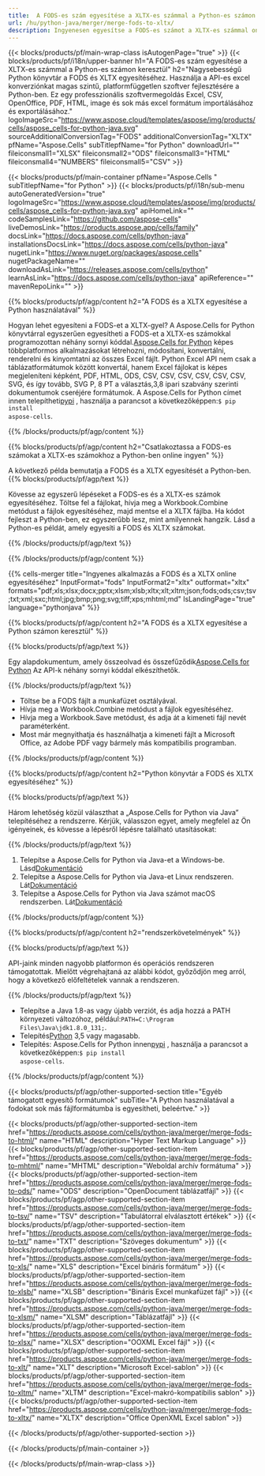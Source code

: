 ```yaml
---
title:  A FODS-es szám egyesítése a XLTX-es számmal a Python-es számon keresztül
url: /hu/python-java/merger/merge-fods-to-xltx/ 
description: Ingyenesen egyesítse a FODS-es számot a XLTX-es számmal online. Ingyenes online FODS-XLTX egyesülés. A FODS egyesítése a Word, Excel, PPTX, PDF, JPG, HTML, ODS, SVG, XPS és más számokkal.
---
```

{{< blocks/products/pf/main-wrap-class isAutogenPage="true" >}}
{{< blocks/products/pf/i18n/upper-banner h1="A FODS-es szám egyesítése a XLTX-es számmal a Python-es számon keresztül" h2="Nagysebességű Python könyvtár a FODS és XLTX egyesítéséhez. Használja a API-es excel konverziónkat magas szintű, platformfüggetlen szoftver fejlesztésére a Python-ben. Ez egy professzionális szoftvermegoldás Excel, CSV, OpenOffice, PDF, HTML, image és sok más excel formátum importálásához és exportálásához." logoImageSrc="https://www.aspose.cloud/templates/aspose/img/products/cells/aspose_cells-for-python-java.svg" sourceAdditionalConversionTag="FODS" additionalConversionTag="XLTX" pfName="Aspose.Cells" subTitlepfName="for Python" downloadUrl="" fileiconsmall1="XLSX" fileiconsmall2="ODS" fileiconsmall3="HTML" fileiconsmall4="NUMBERS" fileiconsmall5="CSV" >}}

{{< blocks/products/pf/main-container pfName="Aspose.Cells " subTitlepfName="for Python" >}}
{{< blocks/products/pf/i18n/sub-menu autoGeneratedVersion="true" logoImageSrc="https://www.aspose.cloud/templates/aspose/img/products/cells/aspose_cells-for-python-java.svg" apiHomeLink="" codeSamplesLink="https://github.com/aspose-cells" liveDemosLink="https://products.aspose.app/cells/family" docsLink="https://docs.aspose.com/cells/python-java" installationsDocsLink="https://docs.aspose.com/cells/python-java" nugetLink="https://www.nuget.org/packages/aspose.cells" nugetPackageName="" downloadAsLink="https://releases.aspose.com/cells/python" learnAsLink="https://docs.aspose.com/cells/python-java" apiReference="" mavenRepoLink="" >}}

{{% blocks/products/pf/agp/content h2="A FODS és a XLTX egyesítése a Python használatával" %}}

 Hogyan lehet egyesíteni a FODS-et a XLTX-gyel? A Aspose.Cells for Python könyvtárral egyszerűen egyesítheti a FODS-et a XLTX-es számokkal programozottan néhány sornyi kóddal.[Aspose.Cells for Python](https://pypi.org/project/aspose-cells) képes többplatformos alkalmazásokat létrehozni, módosítani, konvertálni, renderelni és kinyomtatni az összes Excel fájlt. Python Excel API nem csak a táblázatformátumok között konvertál, hanem Excel fájlokat is képes megjeleníteni képként, PDF, HTML, ODS, CSV, CSV, CSV, CSV, CSV, CSV, SVG, és így tovább, SVG P, 8 PT a választás,3,8 ipari szabvány szerinti dokumentumok cseréjére formátumok. A Aspose.Cells for Python címet innen telepítheti<a href="https://pypi.org/project/aspose-cells/">pypi</a> , használja a parancsot a következőképpen:<code>$ pip install aspose-cells</code>.


{{% /blocks/products/pf/agp/content %}}

{{% blocks/products/pf/agp/content h2="Csatlakoztassa a FODS-es számokat a XLTX-es számokhoz a Python-ben online ingyen" %}}

A következő példa bemutatja a FODS és a XLTX egyesítését a Python-ben.
{{% blocks/products/pf/agp/text %}}

Kövesse az egyszerű lépéseket a FODS-es és a XLTX-es számok egyesítéséhez. Töltse fel a fájlokat, hívja meg a Workbook.Combine metódust a fájlok egyesítéséhez, majd mentse el a XLTX fájlba. Ha kódot fejleszt a Python-ben, ez egyszerűbb lesz, mint amilyennek hangzik. Lásd a Python-es példát, amely egyesíti a FODS és XLTX számokat.

{{% /blocks/products/pf/agp/text %}}

{{% /blocks/products/pf/agp/content %}}

{{% cells-merger title="Ingyenes alkalmazás a FODS és a XLTX online egyesítéséhez" InputFormat="fods" InputFormat2="xltx" outformat="xltx" formats="pdf;xls;xlsx;docx;pptx;xlsm;xlsb;xltx;xlt;xltm;json;fods;ods;csv;tsv;txt;xml;sxc;html;jpg;bmp;png;svg;tiff;xps;mhtml;md" IsLandingPage="true" language="pythonjava" %}}

{{% blocks/products/pf/agp/content h2="A FODS és a XLTX egyesítése a Python számon keresztül" %}}

{{% blocks/products/pf/agp/text %}}

 Egy alapdokumentum, amely összeolvad és összefűződik[Aspose.Cells for Python](https://products.aspose.com/cells/python-java) Az API-k néhány sornyi kóddal elkészíthetők.

{{% /blocks/products/pf/agp/text %}}

+ Töltse be a FODS fájlt a munkafüzet osztályával.
+ Hívja meg a Workbook.Combine metódust a fájlok egyesítéséhez.
+ Hívja meg a Workbook.Save metódust, és adja át a kimeneti fájl nevét paraméterként.
+ Most már megnyithatja és használhatja a kimeneti fájlt a Microsoft Office, az Adobe PDF vagy bármely más kompatibilis programban.

{{% /blocks/products/pf/agp/content %}}

{{% blocks/products/pf/agp/content h2="Python könyvtár a FODS és XLTX egyesítéséhez" %}}

{{% blocks/products/pf/agp/text %}}

Három lehetőség közül választhat a „Aspose.Cells for Python via Java” telepítéséhez a rendszerre. Kérjük, válasszon egyet, amely megfelel az Ön igényeinek, és kövesse a lépésről lépésre található utasításokat:

{{% /blocks/products/pf/agp/text %}}

1.  Telepítse a Aspose.Cells for Python via Java-et a Windows-be. Lásd[Dokumentáció](https://docs.aspose.com/cells/python-java/getting-started/#windows)
1.  Telepítse a Aspose.Cells for Python via Java-et Linux rendszeren. Lát[Dokumentáció](https://docs.aspose.com/cells/python-java/getting-started/#linux)
1.  Telepítse a Aspose.Cells for Python via Java számot macOS rendszerben. Lát[Dokumentáció](https://docs.aspose.com/cells/python-java/getting-started/#macos)


{{% /blocks/products/pf/agp/content %}}

 
{{% blocks/products/pf/agp/content h2="rendszerkövetelmények" %}}

{{% blocks/products/pf/agp/text %}}

API-jaink minden nagyobb platformon és operációs rendszeren támogatottak. Mielőtt végrehajtaná az alábbi kódot, győződjön meg arról, hogy a következő előfeltételek vannak a rendszeren.

{{% /blocks/products/pf/agp/text %}}

-  Telepítse a Java 1.8-as vagy újabb verziót, és adja hozzá a PATH környezeti változóhoz, például:<code>PATH=C:\Program Files\Java\jdk1.8.0_131;</code>.
-  Telepítés[Python](https://www.python.org/downloads/) 3,5 vagy magasabb.
- Telepítés: Aspose.Cells for Python innen<a href="https://pypi.org/project/aspose-cells/">pypi</a> , használja a parancsot a következőképpen:<code>$ pip install aspose-cells</code>.


{{% /blocks/products/pf/agp/content %}}


{{< blocks/products/pf/agp/other-supported-section title="Egyéb támogatott egyesítő formátumok" subTitle="A Python használatával a fodokat sok más fájlformátumba is egyesítheti, beleértve." >}}

{{< blocks/products/pf/agp/other-supported-section-item href="https://products.aspose.com/cells/python-java/merger/merge-fods-to-html/" name="HTML" description="Hyper Text Markup Language" >}}
{{< blocks/products/pf/agp/other-supported-section-item href="https://products.aspose.com/cells/python-java/merger/merge-fods-to-mhtml/" name="MHTML" description="Weboldal archív formátuma" >}}
{{< blocks/products/pf/agp/other-supported-section-item href="https://products.aspose.com/cells/python-java/merger/merge-fods-to-ods/" name="ODS" description="OpenDocument táblázatfájl" >}}
{{< blocks/products/pf/agp/other-supported-section-item href="https://products.aspose.com/cells/python-java/merger/merge-fods-to-tsv/" name="TSV" description="Tabulátorral elválasztott értékek" >}}
{{< blocks/products/pf/agp/other-supported-section-item href="https://products.aspose.com/cells/python-java/merger/merge-fods-to-txt/" name="TXT" description="Szöveges dokumentum" >}}
{{< blocks/products/pf/agp/other-supported-section-item href="https://products.aspose.com/cells/python-java/merger/merge-fods-to-xls/" name="XLS" description="Excel bináris formátum" >}}
{{< blocks/products/pf/agp/other-supported-section-item href="https://products.aspose.com/cells/python-java/merger/merge-fods-to-xlsb/" name="XLSB" description="Bináris Excel munkafüzet fájl" >}}
{{< blocks/products/pf/agp/other-supported-section-item href="https://products.aspose.com/cells/python-java/merger/merge-fods-to-xlsm/" name="XLSM" description="Táblázatfájl" >}}
{{< blocks/products/pf/agp/other-supported-section-item href="https://products.aspose.com/cells/python-java/merger/merge-fods-to-xlsx/" name="XLSX" description="OOXML Excel fájl" >}}
{{< blocks/products/pf/agp/other-supported-section-item href="https://products.aspose.com/cells/python-java/merger/merge-fods-to-xlt/" name="XLT" description="Microsoft Excel-sablon" >}}
{{< blocks/products/pf/agp/other-supported-section-item href="https://products.aspose.com/cells/python-java/merger/merge-fods-to-xltm/" name="XLTM" description="Excel-makró-kompatibilis sablon" >}}
{{< blocks/products/pf/agp/other-supported-section-item href="https://products.aspose.com/cells/python-java/merger/merge-fods-to-xltx/" name="XLTX" description="Office OpenXML Excel sablon" >}}

{{< /blocks/products/pf/agp/other-supported-section >}}

{{< /blocks/products/pf/main-container >}}
    
{{< /blocks/products/pf/main-wrap-class >}}

